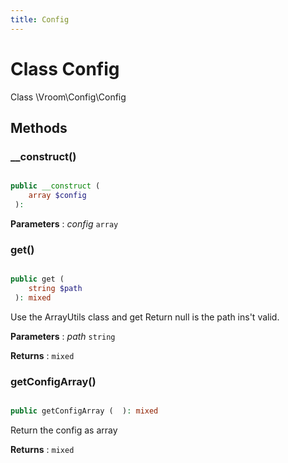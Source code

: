 ```yaml
---
title: Config
---
```


# Class Config

Class \Vroom\Config\Config









## Methods

### __construct()

```php

public __construct ( 
    array $config
 ): 
```






**Parameters**
: _config_ <code>array</code> 



### get()

```php

public get ( 
    string $path
 ): mixed
```


Use the ArrayUtils class and get
Return null is the path ins't valid.



**Parameters**
: _path_ <code>string</code> 

**Returns**
: <code>mixed</code> 


### getConfigArray()

```php

public getConfigArray (  ): mixed
```


Return the config as array




**Returns**
: <code>mixed</code> 




